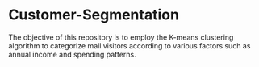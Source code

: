# Customer-Segmentation
 The objective of this repository is to employ the K-means clustering algorithm to categorize mall visitors according to various factors such as annual income and spending patterns.
